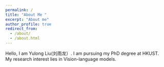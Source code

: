 ```yaml
---
permalink: /
title: "About Me "
excerpt: "About me"
author_profile: true
redirect_from: 
  - /about/
  - /about.html
---
```

Hello, I am Yulong Liu(刘雨龙）. I am pursuing my PhD degree at HKUST. My research interest lies in Vision-language models.

<script type="text/javascript" id="clustrmaps" src="//clustrmaps.com/map_v2.js?d=z5Z02GarMtARBAbUDVLvc7ckPfHTZgB1YJgdmlfg5J8&cl=ffffff&w=a"></script>
